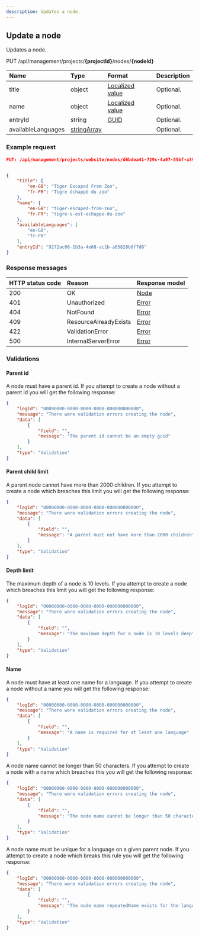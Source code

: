 ```yaml
---
description: Updates a node.
---
```

## Update a node

Updates a node.

<span class="label label--post">PUT</span> /api/management/projects/**{projectId}**/nodes/**{nodeId}**

| Name | Type | Format | Description |
| :- | :- | :- | :- |
| title | object | [Localized value](/key-concepts/localization.md) | Optional. |
| name | object | [Localized value](/key-concepts/localization.md) | Optional. |
| entryId | string | [GUID](https://docs.microsoft.com/en-us/dotnet/api/system.guid) | Optional. |
| availableLanguages | [stringArray](/key-concepts/data-types.md~stringArray) |  | Optional. |

### Example request

```json
PUT: /api/management/projects/website/nodes/d6bdea41-729c-4a07-85bf-a392aa0afc2b


{
    "title": {
		"en-GB": "Tiger Excaped From Zoo",
		"fr-FR": "Tigre échappé du zoo"
	},
	"name": {
		"en-GB": "tiger-escaped-from-zoo",
		"fr-FR": "tigre-s-est-echappe-du-zoo"
	},
    "availableLanguages": [
        "en-GB",
        "fr-FR"
    ],
	"entryId": "9272ac06-1b3a-4e68-ac1b-a05828b0f7d6"
}
```

### Response messages

| HTTP status code | Reason | Response model |
|:-|:-|:-|
| 200 | OK | [Node](/model/node.md) |
| 401 | Unauthorized | [Error](/key-concepts/errors.md) |
| 404 | NotFound | [Error](/key-concepts/errors.md) |
| 409 | ResourceAlreadyExists | [Error](/key-concepts/errors.md) |
| 422 | ValidationError | [Error](/key-concepts/errors.md) |
| 500 | InternalServerError | [Error](/key-concepts/errors.md) |

### Validations

#### Parent id

A node must have a parent id. If you attempt to create a node without a parent id you will get the following response:

```json
{
    "logId": "00000000-0000-0000-0000-000000000000",
    "message": "There were validation errors creating the node",
    "data": [
        {
            "field": "",
            "message": "The parent id cannot be an empty guid"
        }
    ],
    "type": "Validation"
}
```

#### Parent child limit

A parent node cannot have more than 2000 children. If you attempt to create a node which breaches this limit you will get the following response:

```json
{
    "logId": "00000000-0000-0000-0000-000000000000",
    "message": "There were validation errors creating the node",
    "data": [
        {
            "field": "",
            "message": "A parent must not have more than 2000 children"
        }
    ],
    "type": "Validation"
}
```

#### Depth limit

The maximum depth of a node is 10 levels. If you attempt to create a node which breaches this limit you will get the following response:

```json
{
    "logId": "00000000-0000-0000-0000-000000000000",
    "message": "There were validation errors creating the node",
    "data": [
        {
            "field": "",
            "message": "The maximum depth for a node is 10 levels deep"
        }
    ],
    "type": "Validation"
}
```

#### Name

A node must have at least one name for a language. If you attempt to create a node without a name you will get the following response:

```json
{
    "logId": "00000000-0000-0000-0000-000000000000",
    "message": "There were validation errors creating the node",
    "data": [
        {
            "field": "",
            "message": "A name is required for at least one language"
        }
    ],
    "type": "Validation"
}
```

A node name cannot be longer than 50 characters. If you attempt to create a node with a name which breaches this you will get the following response:

```json
{
    "logId": "00000000-0000-0000-0000-000000000000",
    "message": "There were validation errors creating the node",
    "data": [
        {
            "field": "",
            "message": "The node name cannot be longer than 50 characters"
        }
    ],
    "type": "Validation"
}
```

A node name must be unique for a language on a given parent node. If you attempt to create a node which breaks this rule you will get the following response:

```json
{
    "logId": "00000000-0000-0000-0000-000000000000",
    "message": "There were validation errors creating the node",
    "data": [
        {
            "field": "",
            "message": "The node name repeatedName exists for the language en-GB in parent f3322e4f-72b5-4064-be88-fcfed6c82635 in the tree 1126b642-409b-4372-bb17-0bdb7f641a5d"
        }
    ],
    "type": "Validation"
}
```

